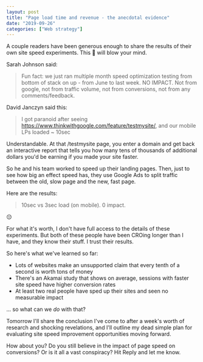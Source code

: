 ```yaml
---
layout: post
title: "Page load time and revenue - the anecdotal evidence"
date: "2019-09-26"
categories: ["Web strategy"]
---
```


A couple readers have been generous enough to share the results of their own site speed experiments. This 💩 will blow your mind.

Sarah Johnson said:

> Fun fact: we just ran multiple month speed optimization testing from bottom of stack on up - from June to last week. NO IMPACT. Not from google, not from traffic volume, not from conversions, not from any comments/feedback.

David Janczyn said this:

> I got paranoid after seeing https://www.thinkwithgoogle.com/feature/testmysite/, and our mobile LPs loaded ~ 10sec

Understandable. At that /testmysite page, you enter a domain and get back an interactive report that tells you how many tens of thousands of additional dollars you'd be earning if you made your site faster.

So he and his team worked to speed up their landing pages. Then, just to see how big an effect speed has, they use Google Ads to split traffic between the old, slow page and the new, fast page.

Here are the results:

> 10sec vs 3sec load (on mobile). 0 impact.

😔

For what it's worth, I don't have full access to the details of these experiments. But both of these people have been CROing longer than I have, and they know their stuff. I trust their results.

So here's what we've learned so far:

- Lots of websites make an unsupported claim that every tenth of a second is worth tons of money
- There's an Akamai study that shows on average, sessions with faster site speed have higher conversion rates
- At least two real people have sped up their sites and seen no measurable impact

... so what can we _do_ with that?

Tomorrow I'll share the conclusion I've come to after a week's worth of research and shocking revelations, and I'll outline my dead simple plan for evaluating site speed improvement opportunities moving forward.

How about you? Do you still believe in the impact of page speed on conversions? Or is it all a vast conspiracy? Hit Reply and let me know.
